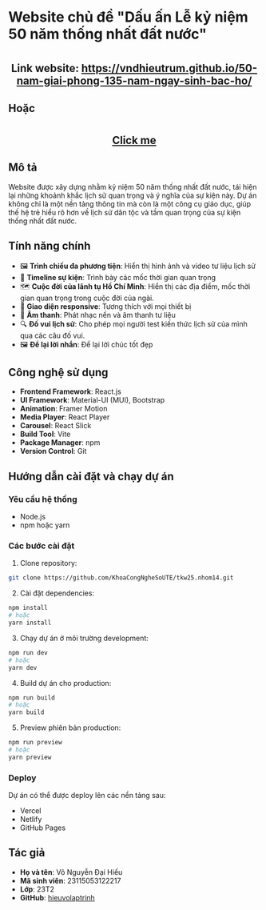 # Website chủ đề "Dấu ấn Lễ kỷ niệm 50 năm thống nhất đất nước"

# <h2 align="center">Link website: <a href="https://vndhieutrum.github.io/50-nam-giai-phong-135-nam-ngay-sinh-bac-ho/">https://vndhieutrum.github.io/50-nam-giai-phong-135-nam-ngay-sinh-bac-ho/</a></h2>

## Hoặc

# <h2 align="center"><a href="https://vndhieutrum.github.io/50-nam-giai-phong-135-nam-ngay-sinh-bac-ho/">Click me</a></h2>

## Mô tả

Website được xây dựng nhằm kỷ niệm 50 năm thống nhất đất nước, tái hiện lại những khoảnh khắc lịch sử quan trọng và ý nghĩa của sự kiện này. Dự án không chỉ là một nền tảng thông tin mà còn là một công cụ giáo dục, giúp thế hệ trẻ hiểu rõ hơn về lịch sử dân tộc và tầm quan trọng của sự kiện thống nhất đất nước.

## Tính năng chính

- 🖼️ **Trình chiếu đa phương tiện**: Hiển thị hình ảnh và video tư liệu lịch sử
- 📅 **Timeline sự kiện**: Trình bày các mốc thời gian quan trọng
- 🗺️ **Cuộc đời của lãnh tụ Hồ Chí Minh**: Hiển thị các địa điểm, mốc thời gian quan trọng trong cuộc đời của ngài.
- 📱 **Giao diện responsive**: Tương thích với mọi thiết bị
- 🎵 **Âm thanh**: Phát nhạc nền và âm thanh tư liệu
- 🔍 **Đố vui lịch sử**: Cho phép mọi người test kiến thức lịch sử của mình qua các câu đố vui.
- 🖼️ **Để lại lời nhắn**: Để lại lời chúc tốt đẹp

## Công nghệ sử dụng

- **Frontend Framework**: React.js
- **UI Framework**: Material-UI (MUI), Bootstrap
- **Animation**: Framer Motion
- **Media Player**: React Player
- **Carousel**: React Slick
- **Build Tool**: Vite
- **Package Manager**: npm
- **Version Control**: Git

## Hướng dẫn cài đặt và chạy dự án

### Yêu cầu hệ thống

- Node.js
- npm hoặc yarn

### Các bước cài đặt

1. Clone repository:

```bash
git clone https://github.com/KhoaCongNgheSoUTE/tkw25.nhom14.git
```

2. Cài đặt dependencies:

```bash
npm install
# hoặc
yarn install
```

3. Chạy dự án ở môi trường development:

```bash
npm run dev
# hoặc
yarn dev
```

4. Build dự án cho production:

```bash
npm run build
# hoặc
yarn build
```

5. Preview phiên bản production:

```bash
npm run preview
# hoặc
yarn preview
```

### Deploy

Dự án có thể được deploy lên các nền tảng sau:

- Vercel
- Netlify
- GitHub Pages

## Tác giả

- **Họ và tên**: Võ Nguyễn Đại Hiếu
- **Mã sinh viên**: 23115053122217
- **Lớp**: 23T2
- **GitHub**: [hieuvolaptrinh](https://github.com/hieuvolaptrinh)
